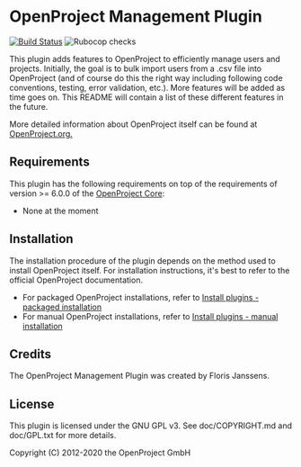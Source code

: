 # OpenProject Management Plugin

[![Build Status](https://travis-ci.com/florisjanssens/openproject-management_plugin.svg?token=Rqy6tmTtqW4aahqT8zzP&branch=master)](https://travis-ci.com/florisjanssens/openproject-management_plugin)
![Rubocop checks](https://github.com/florisjanssens/openproject-management_plugin/workflows/Rubocop%20checks/badge.svg)


This plugin adds features to OpenProject to efficiently manage users and projects. Initially, the goal is to bulk import users from a .csv file into OpenProject (and of course do this the right way including following code conventions, testing, error validation, etc.). More features will be added as time goes on. This README will contain a list of these different features in the future.

More detailed information about OpenProject itself can be found at [OpenProject.org.](http://openproject.org/)

## Requirements
This plugin has the following requirements on top of the requirements of version >= 6.0.0 of the [OpenProject Core](https://github.com/opf/openproject/):
* None at the moment

## Installation
The installation procedure of the plugin depends on the method used to install OpenProject itself. For installation instructions, it's best to refer to the official OpenProject documentation.
* For packaged OpenProject installations, refer to [Install plugins - packaged installation](https://www.openproject.org/plugins/install-plugins-packaged/)
* For manual OpenProject installations, refer to [Install plugins - manual installation](https://www.openproject.org/plugins/install-plugins-manual/)

## Credits
The OpenProject Management Plugin was created by Floris Janssens.

## License
This plugin is licensed under the GNU GPL v3. See doc/COPYRIGHT.md and doc/GPL.txt for more details.

Copyright (C) 2012-2020 the OpenProject GmbH
